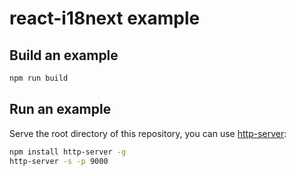 # react-i18next example

## Build an example

```sh
npm run build
```

## Run an example

Serve the root directory of this repository, you can use [http-server](https://github.com/indexzero/http-server):

```sh
npm install http-server -g
http-server -s -p 9000
```
